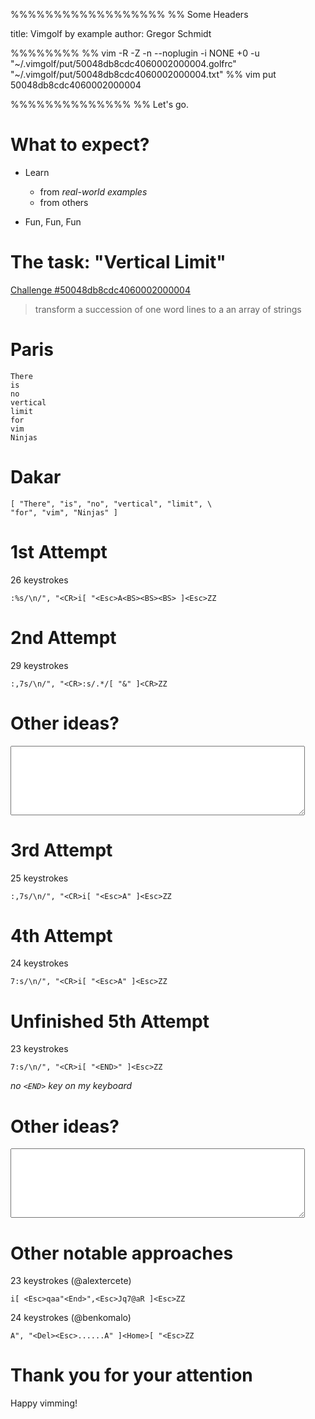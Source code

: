 %%%%%%%%%%%%%%%%%%
%% Some Headers

title: Vimgolf by example
author: Gregor Schmidt

%%%%%%%%
%% vim -R -Z -n --noplugin -i NONE +0 -u "~/.vimgolf/put/50048db8cdc4060002000004.golfrc" "~/.vimgolf/put/50048db8cdc4060002000004.txt"
%% vim put 50048db8cdc4060002000004

%%%%%%%%%%%%%%
%% Let's go.

What to expect?
===============

- Learn
  - from _real-world examples_
  - from others

- Fun, Fun, Fun


The task: "Vertical Limit"
==========================

[Challenge #50048db8cdc4060002000004](http://vimgolf.com/challenges/50048db8cdc4060002000004)

> transform a succession of one word lines to a an array of strings



Paris
=====

    There
    is
    no
    vertical
    limit
    for
    vim
    Ninjas


Dakar
=====

    [ "There", "is", "no", "vertical", "limit", \
    "for", "vim", "Ninjas" ]


1st Attempt
===========

26 keystrokes

    :%s/\n/", "<CR>i[ "<Esc>A<BS><BS><BS> ]<Esc>ZZ


2nd Attempt
===========

29 keystrokes

    :,7s/\n/", "<CR>:s/.*/[ "&" ]<CR>ZZ


Other ideas?
============

<textarea rows="7" cols="56"></textarea>


3rd Attempt
===========

25 keystrokes

    :,7s/\n/", "<CR>i[ "<Esc>A" ]<Esc>ZZ


4th Attempt
===========

24 keystrokes

    7:s/\n/", "<CR>i[ "<Esc>A" ]<Esc>ZZ


Unfinished 5th Attempt
======================

23 keystrokes

    7:s/\n/", "<CR>i[ "<END>" ]<Esc>ZZ

 _no `<END>` key on my keyboard_


Other ideas?
============


<textarea rows="7" cols="56"></textarea>


Other notable approaches
========================

23 keystrokes (@alextercete)

    i[ <Esc>qaa"<End>",<Esc>Jq7@aR ]<Esc>ZZ

24 keystrokes (@benkomalo)

    A", "<Del><Esc>......A" ]<Home>[ "<Esc>ZZ


Thank you for your attention
============================

Happy vimming!
